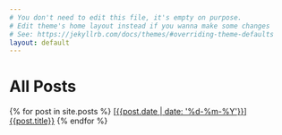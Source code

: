 ```yaml
---
# You don't need to edit this file, it's empty on purpose.
# Edit theme's home layout instead if you wanna make some changes
# See: https://jekyllrb.com/docs/themes/#overriding-theme-defaults
layout: default
---
```

<body>

<h1> All Posts </h1>
{% for post in site.posts %}
    <a href="{{post.url}}">[{{post.date | date: '%d-%m-%Y'}}] {{post.title}}</a>
{% endfor %}
</body>

